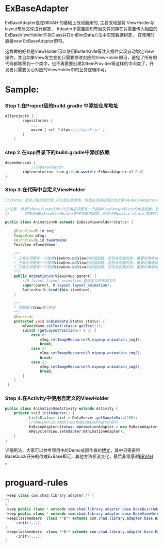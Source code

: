 # ExBaseAdapter

ExBaseAdapter是在BRVAH 的基础上改动而来的,
主要改动是将 ViewHolder与layout布局文件进行绑定，
Adapter不需要感知布局文件的存在只需要传入相应的ExBaseViewHolder子类Class并在onBindData方法中实现数据绑定，
在使用时直接new ExBaseAdapter即可。

这样做的好处是ViewHolder可以使用ButterKnife等注入插件实现自动绑定View操作，并且如果View发生变化只需要修改对应的ViewHolder即可，避免了所有的代码都堆积到一个类中，也不再需要创建如ItemProvider等这样的中间类了，开发者只需要关心对应的ViewHolder中的业务逻辑即可。

# Sample:
### Step 1.在Project级的build.gradle 中添加仓库地址
```java
allprojects {
		repositories {
			...
			maven { url 'https://jitpack.io' }
		}
	}
```
### step 2.在app目录下的build.gradle中添加依赖
```java
dependencies {
            //ExBaseAdapter
	    implementation 'com.github.wwwtete:ExBaseAdapter:v1.0.0'
}
```
### Step 3.在代码中自定义ViewHolder
``` java
//Status 是自己指定的泛型,可以是任意类型，但是必须保证指定的泛型与ExBaseAdapter中的数据泛型保持一致或是基类

//注意：继承ExBaseViewHolder的子类必须要有一个接收ViewGroup或View的构造函数，否则会创建失败，
//       如果继承ExBaseViewHolder的子类是内部类，则必须是public static修饰的公共静态内部类。

public class AnimationVH extends ExBaseViewHolder<Status> {

    @BindView(R.id.img)
    ImageView mImg;
    @BindView(R.id.tweetName)
    TextView mTweetName;

    /**
    * 子类必须要有一个接收ViewGroup或View的构造函数，否则会创建失败，重要的事情说三遍。
    * 子类必须要有一个接收ViewGroup或View的构造函数，否则会创建失败，重要的事情说三遍。
    * 子类必须要有一个接收ViewGroup或View的构造函数，否则会创建失败，重要的事情说三遍。
    **/
    public AnimationVH(ViewGroup parent) {
        //R.layout.layout_animation 是自定义的布局文件
        super(parent, R.layout.layout_animation);
        ButterKnife.bind(this,itemView);
    }

    /**
    * 将数据与View进行绑定
    **/
    @Override
    protected void onBindData(Status status) {
        mTweetName.setText(status.getText());
        switch (getLayoutPosition() % 3) {
            case 0:
                mImg.setImageResource(R.mipmap.animation_img1);
                break;
            case 1:
                mImg.setImageResource(R.mipmap.animation_img2);
                break;
            case 2:
                mImg.setImageResource(R.mipmap.animation_img3);
                break;
        }
    }
 }
```
### Step 4.在Activity中使用自定义的ViewHolder
``` java
public class AnimationUseActivity extends Activity {
    private void initAdapter() {
           List<Status> list = DataServer.getSampleData(100);
           //将AnimationVH的Class传给ExBaseAdapter即可
           ExBaseAdapter<Status> mAnimationAdapter = new ExBaseAdapter<Status>(AnimationVH.class, list);
           mRecyclerView.setAdapter(mAnimationAdapter);
    }
}
```

详细用法，大家可以参考项目中的Demo或原作者的[博文](https://www.jianshu.com/p/b343fcff51b0)，其中只需要将BaseQuick开头的改成ExBase即可，其他方法都没变化，最后非常感谢[BRVAH](https://github.com/CymChad/BaseRecyclerViewAdapterHelper) 。


# proguard-rules
``` java
-keep class com.chad.library.adapter.** {
*;
}
-keep public class * extends com.chad.library.adapter.base.BaseQuickAdapter
-keep public class * extends com.chad.library.adapter.base.BaseViewHolder
-keepclassmembers  class **$** extends com.chad.library.adapter.base.BaseViewHolder {
     <init>(...);
}
-keepclassmembers  class **$** extends com.chad.library.adapter.base.ExBaseViewHolder {
     <init>(...);
}
```



